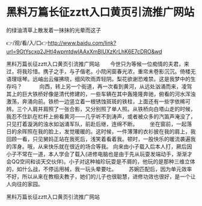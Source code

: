 # 黑料万篇长征zztt入口黄页引流推广网站
的绿油清草上散发着一抹抹的光晕而这子

👉/观/看/入/口👉http://www.baidu.com/link?url=9GtYscxq2JHtl4wpmtdwIAAxXmBlUXzKrLhK6E7cDRO&wd

黑料万篇长征zztt入口黄页引流推广网站　　今世只为等候一位痴情的夫君，来过，将我珍惜。携子之手，与子偕老。小院闲窗春光浓，重帘未卷影沉沉。倚楼无语理瑶琴。远岫出云催拂晓，细风吹雨弄轻阴。梨花欲谢恐难禁。这是我梦中的生存吗？
　　　向西，转上另一个街道，再一次看到黄河，从远处汹涌而来，凌驾其上的巨大铁桥好像是清代修建的，一些车辆在其中轰隆隆奔驰，俯看的河水浑浊激荡，奔涌向前。铁桥一边竖立着一根锈蚀斑斑的铁柱，上面还有一些字依稀可辨。三个人肩并肩照了一张合影，又分别照了单人照。从铁桥向白塔山走的时候，我忍不住趴在栏杆上俯看黄河——几乎听不到涛声，或者被众多的汽笛声淹没了，只见打着漩涡的浊水如汹涌军队，前赴后继，连绵不断。
　　坐在窗前，一起落日的余晖照在我的脸上，发觉暖暖的。这时候，一件薄薄的衣衫披在我的肩上，我回顾一看，只见舅妈正站在我死后，浅笑着看着我。顿时，一股快乐的暖流袭遍我的浑身。哦，从来快乐就在很近的场合等我。
向来由小子载入后本人打，厥后因小子不常在一道，本人学会了载入(进修电脑也是由于先从玩耍发端动手，渐渐才会QQ空间和谈天交伙伴)。小子对这种袖珍玩耍是不屑的，他玩的是那种三维立体的，如什么战，不停运用械，我一玩头晕要吐。
　　苏婉匹配后，因为单元效率不好，所以从来在教相夫教子，她们的儿子也很聪慧，进修功效也很好，是一个让人向往的家园。

黑料万篇长征zztt入口黄页引流推广网站
